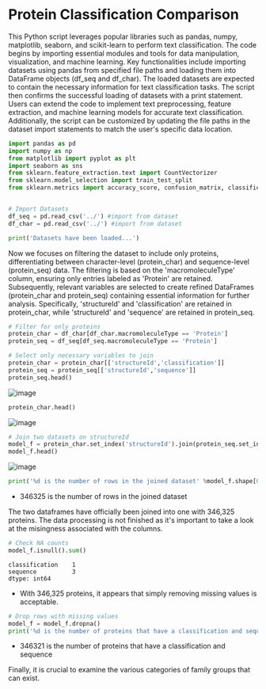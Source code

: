 # Protein Classification Comparison


This Python script leverages popular libraries such as pandas, numpy, matplotlib, seaborn, and scikit-learn to perform text classification. The code begins by importing essential modules and tools for data manipulation, visualization, and machine learning. Key functionalities include importing datasets using pandas from specified file paths and loading them into DataFrame objects (df_seq and df_char). The loaded datasets are expected to contain the necessary information for text classification tasks. The script then confirms the successful loading of datasets with a print statement. Users can extend the code to implement text preprocessing, feature extraction, and machine learning models for accurate text classification. Additionally, the script can be customized by updating the file paths in the dataset import statements to match the user's specific data location.

```python
import pandas as pd
import numpy as np
from matplotlib import pyplot as plt
import seaborn as sns
from sklearn.feature_extraction.text import CountVectorizer
from sklearn.model_selection import train_test_split
from sklearn.metrics import accuracy_score, confusion_matrix, classification_report


# Import Datasets
df_seq = pd.read_csv('../') #import from dataset
df_char = pd.read_csv('../') #import from dataset

print('Datasets have been loaded...')
```

Now we focuses on filtering the dataset to include only proteins, differentiating between character-level (protein_char) and sequence-level (protein_seq) data. The filtering is based on the 'macromoleculeType' column, ensuring only entries labeled as 'Protein' are retained. Subsequently, relevant variables are selected to create refined DataFrames (protein_char and protein_seq) containing essential information for further analysis. Specifically, 'structureId' and 'classification' are retained in protein_char, while 'structureId' and 'sequence' are retained in protein_seq. 

```python
# Filter for only proteins
protein_char = df_char[df_char.macromoleculeType == 'Protein']
protein_seq = df_seq[df_seq.macromoleculeType == 'Protein']

# Select only necessary variables to join
protein_char = protein_char[['structureId','classification']]
protein_seq = protein_seq[['structureId','sequence']]
protein_seq.head()
```

![image](https://github.com/IDrDomino/protein_classification_comparison/assets/154571800/f4e90fec-1982-4c17-92bd-e1008725b221)

```python 
protein_char.head()
```
![image](https://github.com/IDrDomino/protein_classification_comparison/assets/154571800/33928a23-9bcd-487b-a458-e764f9929518)

```python
# Join two datasets on structureId
model_f = protein_char.set_index('structureId').join(protein_seq.set_index('structureId'))
model_f.head()
```

![image](https://github.com/IDrDomino/protein_classification_comparison/assets/154571800/489f0ebc-77e6-4cde-8db3-ec85d49300c3)

```python
print('%d is the number of rows in the joined dataset' %model_f.shape[0])
```
- 346325 is the number of rows in the joined dataset

The two dataframes have officially been joined into one with 346,325 proteins. The data processing is not finished as it's important to take a look at the misingness associated with the columns.

```python
# Check NA counts
model_f.isnull().sum()
```
```
classification    1
sequence          3
dtype: int64
```

- With 346,325 proteins, it appears that simply removing missing values is acceptable.

```python
# Drop rows with missing values
model_f = model_f.dropna()
print('%d is the number of proteins that have a classification and sequence' %model_f.shape[0])
```

- 346321 is the number of proteins that have a classification and sequence

Finally, it is crucial to examine the various categories of family groups that can exist.







